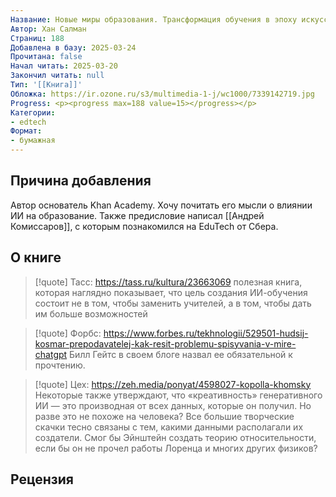 ```yaml
---
Название: Новые миры образования. Трансформация обучения в эпоху искусственного интеллекта
Автор: Хан Салман
Страниц: 188
Добавлена в базу: 2025-03-24
Прочитана: false
Начал читать: 2025-03-20
Закончил читать: null
Тип: '[[Книга]]'
Обложка: https://ir.ozone.ru/s3/multimedia-1-j/wc1000/7339142719.jpg
Progress: <p><progress max=188 value=15></progress></p>
Категории:
- edtech
Формат:
- бумажная
---
```

## Причина добавления

Автор основатель Khan Academy. Хочу почитать его мысли о влиянии ИИ на образование. Также предисловие написал [[Андрей Комиссаров]], с которым познакомился на EduTech от Сбера.

## О книге

>[!quote] Тасс: https://tass.ru/kultura/23663069
>полезная книга, которая наглядно показывает, что цель создания ИИ-обучения состоит не в том, чтобы заменить учителей, а в том, чтобы дать им больше возможностей

>[!quote] Форбс: https://www.forbes.ru/tekhnologii/529501-hudsij-kosmar-prepodavatelej-kak-resit-problemu-spisyvania-v-mire-chatgpt
>Билл Гейтс в своем блоге назвал ее обязательной к прочтению.

>[!quote] Цех: https://zeh.media/ponyat/4598027-kopolla-khomsky 
Некоторые также утверждают, что «креативность» генеративного ИИ — это производная от всех данных, которые он получил. Но разве это не похоже на человека? Все большие творческие скачки тесно связаны с тем, какими данными располагали их создатели. Смог бы Эйнштейн создать теорию относительности, если бы он не прочел работы Лоренца и многих других физиков?

## Рецензия